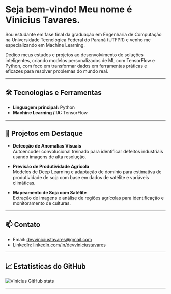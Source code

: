 # Seja bem-vindo! Meu nome é Vinicius Tavares.

Sou estudante em fase final da graduação em Engenharia de Computação na Universidade Tecnológica Federal do Paraná (UTFPR) e venho me especializando em Machine Learning.

Dedico meus estudos e projetos ao desenvolvimento de soluções inteligentes, criando modelos personalizados de ML com TensorFlow e Python, com foco em transformar dados em ferramentas práticas e eficazes para resolver problemas do mundo real.


---

## 🛠 Tecnologias e Ferramentas

- **Linguagem principal:** Python  
- **Machine Learning / IA:** TensorFlow
---

## 🔭 Projetos em Destaque

- **Detecção de Anomalias Visuais**  
  Autoencoder convolucional treinado para identificar defeitos industriais usando imagens de alta resolução.  

- **Previsão de Produtividade Agrícola**  
  Modelos de Deep Learning e adaptação de domínio para estimativa de produtividade de soja com base em dados de satélite e variáveis climáticas.  

- **Mapeamento de Soja com Satélite**  
  Extração de imagens e análise de regiões agrícolas para identificação e monitoramento de culturas.

---

## 📫 Contato

- Email: [devviniciustavares@gmail.com](mailto:devviniciustavares@email.com)  
- LinkedIn: [linkedin.com/in/devviniciustavares](linkedin.com/in/devviniciustavares)  

---

## 📈 Estatísticas do GitHub

![Vinicius GitHub stats](https://github-readme-stats.vercel.app/api?username=ViniciusTavaresSousa&show_icons=true&theme=radical)

---
